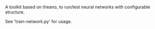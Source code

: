A toolkit based on theano, to run/test neural networks with configurable structure.

See 'train-network.py' for usage.
